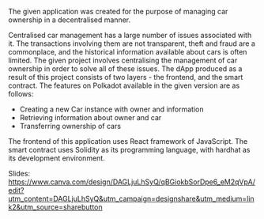 The given application was created for the purpose of managing car ownership in a decentralised manner. 

Centralised car management has a large number of issues associated with it.
The transactions involving them are not transparent, theft and fraud are a commonplace, and the historical information available about cars is often limited.
The given project involves centralising the management of car ownership in order to solve all of these issues.
The dApp produced as a result of this project consists of two layers - the frontend, and the smart contract.
The features on Polkadot available in the given version are as follows:
  - Creating a new Car instance with owner and information
  - Retrieving information about owner and car
  - Transferring ownership of cars

The frontend of this application uses React framework of JavaScript.
The smart contract uses Solidity as its programming language, with hardhat as its development environment.

Slides:
https://www.canva.com/design/DAGLjuLhSyQ/qBGiokbSorDpe6_eM2qVpA/edit?utm_content=DAGLjuLhSyQ&utm_campaign=designshare&utm_medium=link2&utm_source=sharebutton
